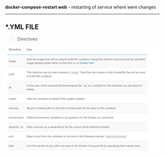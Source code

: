 
**docker-compose-restart web** - restarting of service where were changes

----

## *.YML FILE

> Directives

 ![](./img/docker-compose-directives.png)
